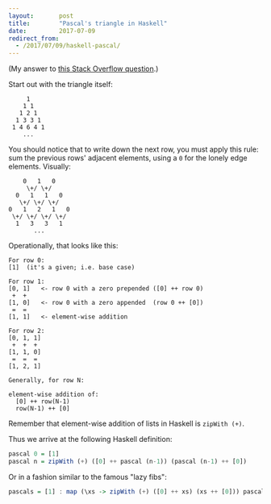 ```yaml
---
layout:       post
title:        "Pascal's triangle in Haskell"
date:         2017-07-09
redirect_from:
  - /2017/07/09/haskell-pascal/
---
```


(My answer to [this Stack Overflow question](https://stackoverflow.com/a/44999165/612169).)

Start out with the triangle itself:

         1
        1 1
       1 2 1
      1 3 3 1
     1 4 6 4 1
        ...

You should notice that to write down the next row, you must apply this rule: sum the previous rows' adjacent elements, using a `0` for the lonely edge elements. Visually:

        0   1   0
         \+/ \+/
      0   1   1   0
       \+/ \+/ \+/
    0   1   2   1   0
     \+/ \+/ \+/ \+/
      1   3   3   1
           ...

Operationally, that looks like this:

    For row 0:
    [1]  (it's a given; i.e. base case)

    For row 1:
    [0, 1]   <- row 0 with a zero prepended ([0] ++ row 0)
     +  +
    [1, 0]   <- row 0 with a zero appended  (row 0 ++ [0])
     =  =
    [1, 1]   <- element-wise addition

    For row 2:
    [0, 1, 1]
     +  +  +
    [1, 1, 0]
     =  =  =
    [1, 2, 1]

    Generally, for row N:

    element-wise addition of:
      [0] ++ row(N-1)
      row(N-1) ++ [0]

Remember that element-wise addition of lists in Haskell is `zipWith (+)`.

Thus we arrive at the following Haskell definition:

```haskell
pascal 0 = [1]
pascal n = zipWith (+) ([0] ++ pascal (n-1)) (pascal (n-1) ++ [0])
```

Or in a fashion similar to the famous "lazy fibs":

```haskell
pascals = [1] : map (\xs -> zipWith (+) ([0] ++ xs) (xs ++ [0])) pascals
```
